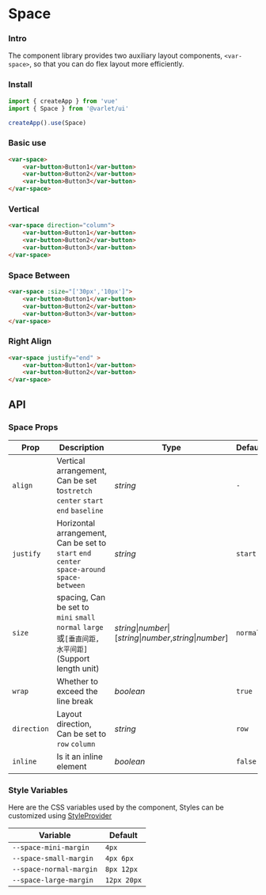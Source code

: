 # Space 

### Intro

The component library provides two auxiliary layout components,
`<var-space>`,
so that you can do flex layout more efficiently.

### Install

```js
import { createApp } from 'vue'
import { Space } from '@varlet/ui'

createApp().use(Space)
```

### Basic use

```html
<var-space>
    <var-button>Button1</var-button>
    <var-button>Button2</var-button>
    <var-button>Button3</var-button>
</var-space>
```

### Vertical

```html
<var-space direction="column">
    <var-button>Button1</var-button>
    <var-button>Button2</var-button>
    <var-button>Button3</var-button>
</var-space>
```

### Space Between

```html
<var-space :size="['30px','10px']">
    <var-button>Button1</var-button>
    <var-button>Button2</var-button>
    <var-button>Button3</var-button>
</var-space>
```

### Right Align

```html
<var-space justify="end" >
    <var-button>Button1</var-button>
    <var-button>Button2</var-button>
</var-space>
```

## API

### Space Props

|     Prop      |      Description     |     Type    |    Default    |
| ------------- | ------------ | ---------- | ----------- |
|    `align`   |   Vertical arrangement, Can be set to`stretch` `center` `start` `end` `baseline` | _string_   |   `-`|
|`justify`|Horizontal arrangement, Can be set to `start` `end` `center` `space-around` `space-between`|_string_|`start`|
|     `size`   |   spacing, Can be set to `mini` `small` `normal` `large`或`[垂直间距, 水平间距]`(Support length unit)| _string_\|_number_\|[_string_\|_number_,_string_\|_number_]|`normal`|
|`wrap`|Whether to exceed the line break|_boolean_|`true`|
|`direction`|Layout direction, Can be set to `row` `column`|_string_|`row`|
|`inline`|Is it an inline element|_boolean_|`false`|


### Style Variables
Here are the CSS variables used by the component, Styles can be customized using [StyleProvider](#/en-US/style-provider)

| Variable | Default |
| --- | --- |
| `--space-mini-margin`|`4px`|
| `--space-small-margin`|`4px 6px`|
| `--space-normal-margin`|`8px 12px`|
| `--space-large-margin`|`12px 20px`|


